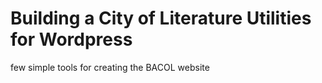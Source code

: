 # Building a City of Literature Utilities for Wordpress

few simple tools for creating the BACOL website
